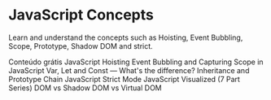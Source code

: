 # JavaScript Concepts

Learn and understand the concepts such as Hoisting, Event Bubbling, Scope, Prototype, Shadow DOM and strict.

<ResourceGroupTitle>Conteúdo grátis</ResourceGroupTitle>
<BadgeLink badgeText='Leia' colorScheme="yellow" href='https://developer.mozilla.org/en-US/docs/Glossary/Hoisting'>JavaScript Hoisting</BadgeLink>
<BadgeLink badgeText='Leia' colorScheme="yellow" href='https://javascript.info/bubbling-and-capturing'>Event Bubbling and Capturing</BadgeLink>
<BadgeLink badgeText='Leia' colorScheme="yellow" href='https://developer.mozilla.org/en-US/docs/Glossary/Scope'>Scope in JavaScript</BadgeLink>
<BadgeLink badgeText='Leia' colorScheme="yellow" href='https://www.freecodecamp.org/news/var-let-and-const-whats-the-difference/'>Var, Let and Const — What's the difference?</BadgeLink>
<BadgeLink badgeText='Leia' colorScheme="yellow" href='https://developer.mozilla.org/en-US/docs/Web/JavaScript/Inheritance_and_the_prototype_chain'>Inheritance and Prototype Chain</BadgeLink>
<BadgeLink badgeText='Leia' colorScheme="yellow" href='https://developer.mozilla.org/en-US/docs/Web/JavaScript/Reference/Strict_mode'>JavaScript Strict Mode</BadgeLink>
<BadgeLink badgeText='Leia' href='https://dev.to/lydiahallie/javascript-visualized-event-loop-3dif'>JavaScript Visualized (7 Part Series)</BadgeLink>
<BadgeLink badgeText='Watch' href='https://www.youtube.com/watch?v=7Tok22qxPzQ'>DOM vs Shadow DOM vs Virtual DOM</BadgeLink>

